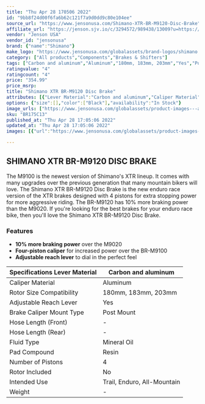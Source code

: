```yaml
---
title: "Thu Apr 28 170506 2022"
id: "9bb8f24d00f6fa6b62c121f7a9d0dd9c80e104ee"
source_url: "https://www.jensonusa.com/Shimano-XTR-BR-M9120-Disc-Brake"
affiliate_url: "https://jenson.sjv.io/c/3294572/989438/13009?u=https://www.jensonusa.com/Shimano-XTR-BR-M9120-Disc-Brake"
vendor: "Jenson USA"
vendor_id: "jensonusa"
brand: {"name":"Shimano"}
make_logo: "https://www.jensonusa.com/globalassets/brand-logos/shimano.jpg"
category: ["All products","Components","Brakes & Shifters"]
tags: ["Carbon and aluminum","Aluminum","180mm, 183mm, 203mm","Yes","Post Mount","-","-","Mineral Oil","Resin","4","No","Trail, Enduro, All-Mountain","-"]
ratingvalue: "4"
ratingcount: "4"
price: "354.99"
price_msrp: 
title: "Shimano XTR BR-M9120 Disc Brake"
attributes: [{"Lever Material":"Carbon and aluminum","Caliper Material":"Aluminum","Rotor Size Compatibility":"180mm, 183mm, 203mm","Adjustable Reach Lever":"Yes","Brake Caliper Mount Type":"Post Mount","Hose Length (Front)":"-","Hose Length (Rear)":"-","Fluid Type":"Mineral Oil","Pad Compound":"Resin","Number of Pistons":"4","Rotor Included":"No","Intended Use":"Trail, Enduro, All-Mountain","Weight":"-"}]
options: {"size":[],"color":["Black"],"availability":"In Stock"}
image_urls: ["https://www.jensonusa.com/globalassets/product-images---all-assets/shimano/br175c13-black.jpg"]
sku: "BR175C13"
published_at: "Thu Apr 28 17:05:06 2022"
updated_at: "Thu Apr 28 17:05:06 2022"
images: [{"url":"https://www.jensonusa.com/globalassets/product-images---all-assets/shimano/br175c13-black.jpg","path":"full/e3e9f7653a6ec1baada3032fab2a46498d89e963.jpg","checksum":"a629fa8fab5d8a7135884160899c5cbf","status":"downloaded"}]

---
```

## SHIMANO XTR BR-M9120 DISC BRAKE

The M9100 is the newest version of Shimano's XTR lineup. It comes with many
upgrades over the previous generation that many mountain bikers will love. The
Shimano XTR BR-M9120 Disc Brake is the new enduro race version of the XTR
brakes designed with 4 pistons for extra stopping power for more aggressive
riding. The BR-M9120 has 10% more braking power than the M9020. If you're
looking for the best brakes for your enduro race bike, then you'll love the
Shimano XTR BR-M9120 Disc Brake.

### Features

  * **10% more braking power** over the M9020
  * **Four-piston caliper** for increased power over the BR-M9100
  * **Adjustable reach lever** to dial in the perfect feel

Specifications Lever Material | Carbon and aluminum  
---|---  
Caliper Material | Aluminum  
Rotor Size Compatibility | 180mm, 183mm, 203mm  
Adjustable Reach Lever | Yes  
Brake Caliper Mount Type | Post Mount  
Hose Length (Front) | -  
Hose Length (Rear) | -  
Fluid Type | Mineral Oil  
Pad Compound | Resin  
Number of Pistons | 4  
Rotor Included | No  
Intended Use | Trail, Enduro, All-Mountain  
Weight | -

